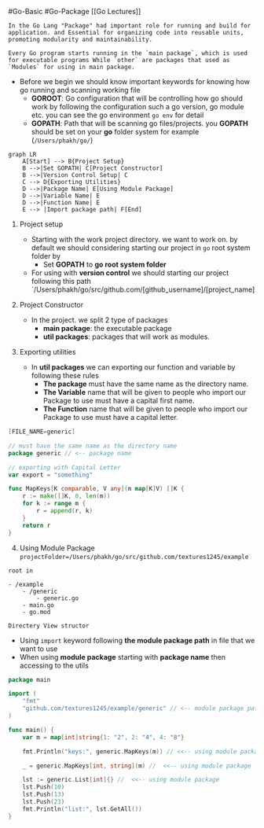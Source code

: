 #Go-Basic #Go-Package [[Go Lectures]]

	In the Go Lang "Package" had important role for running and build for application. and Essential for organizing code into reusable units, promoting modularity and maintainability. 
	
	Every Go program starts running in the `main package`, which is used for executable programs While `other` are packages that used as `Modules` for using in main package. 

- Before we begin we should know important keywords for knowing how go running and scanning working file
	- **GOROOT**:  Go configuration that will be controlling how go should work by following the configuration such a go version, go module etc. you can see the go environment `go env`  for detail
	- **GOPATH**: Path that will be scanning go files/projects. you **GOPATH** should be set on your **go** folder system for example (`/Users/phakh/go/`)

```merm
graph LR
    A[Start] --> B{Project Setup}
    B -->|Set GOPATH| C[Project Constructor]
    B -->|Version Control Setup| C
    C --> D{Exporting Utilities}
    D -->|Package Name| E[Using Module Package]
    D -->|Variable Name| E
    D -->|Function Name| E
    E --> |Import package path| F[End]
```

1. Project setup
	- Starting with the work project directory. we want to work on. by default we should considering starting our project in `go` root system folder by
		- Set **GOPATH** to **go root system folder**
	- For using with **version control** we should starting our project following this path `/Users/phakh/go/src/github.com/[github_username]/[project_name]
	  
1. Project Constructor 
	- In the project. we split 2 type of packages
		- **main package**: the executable package
		- **util packages**: packages that will work as modules.  
		  
2. Exporting utilities
	- In **util packages** we can exporting our function and variable by following these rules
		- **The package** must have the same name as the directory name. 
		- **The Variable** name that will be given to people who import our Package to use must have a capital first name. 
		- **The Function** name that will be given to people who import our Package to use must have a capital letter.
```go
[FILE_NAME=generic]

// must have the same name as the directory name
package generic // <-- package name

// exporting with Capital Letter
var export = "something"

func MapKeys[K comparable, V any](m map[K]V) []K {
	r := make([]K, 0, len(m))
	for k := range m {
		r = append(r, k)
	}
	return r
}
```

4. Using Module Package 
`projectFolder=/Users/phakh/go/src/github.com/textures1245/example`
```dirtree
root in 

- /example
	- /generic
		- generic.go
	- main.go
	- go.mod
```
	Directery View structor
	
- Using `import` keyword following **the module package path** in file that we want to use 
- When using **module package** starting with **package name** then accessing to the utils 

```go
package main

import (
	"fmt"
	"github.com/textures1245/example/generic" // <-- module package path
)

func main() {
	var m = map[int]string{1: "2", 2: "4", 4: "8"}

	fmt.Println("keys:", generic.MapKeys(m)) // <<-- using module package 

	_ = generic.MapKeys[int, string](m) //  <<-- using module package 

	lst := generic.List[int]{} //  <<-- using module package 
	lst.Push(10)
	lst.Push(13)
	lst.Push(23)
	fmt.Println("list:", lst.GetAll())
}

```
